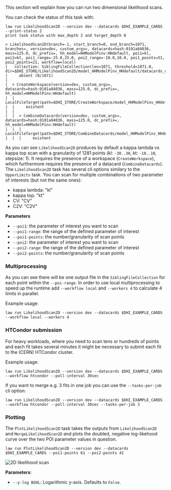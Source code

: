 This section will explain how you can run two dimensional likelihood scans.

You can check the status of this task with:

```shell hl_lines="1"
law run LikelihoodScan2D --version dev --datacards $DHI_EXAMPLE_CARDS --print-status 2
print task status with max_depth 2 and target_depth 0

> LikelihoodScan2D(branch=-1, start_branch=0, end_branch=1071, branches=, version=dev, custom_args=, datacards=hash:0101a84036, mass=125.0, dc_prefix=, hh_model=HHModelPinv:HHdefault, poi1=kl, poi2=kt, poi1_range=-25.0,25.0, poi2_range=-10.0,10.0, poi1_points=51, poi2_points=21, workflow=local)
|   collection: SiblingFileCollection(len=1071, threshold=1071.0, dir=$DHI_STORE/LikelihoodScan2D/model_HHModelPinv_HHdefault/datacards_d481e43b9e/m125.0/kl__kt/dev)
|     absent (0/1071)
|
|  > CreateWorkspace(version=dev, custom_args=, datacards=hash:0101a84036, mass=125.0, dc_prefix=, hh_model=HHModelPinv:HHdefault)
|  |   LocalFileTarget(path=$DHI_STORE/CreateWorkspace/model_HHModelPinv_HHdefault/datacards_d481e43b9e/m125.0/dev/workspace.root)
|  |     existent
|  |
|  |  > CombineDatacards(version=dev, custom_args=, datacards=hash:0101a84036, mass=125.0, dc_prefix=, hh_model=HHModelPinv:HHdefault)
|  |  |   LocalFileTarget(path=$DHI_STORE/CombineDatacards/model_HHModelPinv_HHdefault/datacards_d481e43b9e/m125.0/dev/datacard.txt)
|  |  |     existent
```

As you can see `LikelihoodScan2D` produces by default a kappa lambda vs kappa top scan with a granularity of 1281 points (kl: `-30..30`, kt: `-10..10`, stepsize: 1).
It requires the presence of a workspace (`CreateWorkspace`), which furthermore requires the presence of a datacard (`CombineDatacards`).
The `LikelihoodScan2D` task has several cli options similary to the `UpperLimits` task.
You can scan for multiple combinations of two parameter of interests (but not the same ones):

- kappa lambda: "kl"
- kappa top: "kt"
- CV: "CV"
- C2V: "C2V"

**Parameters**

- `--poi1`: the parameter of interest you want to scan
- `--poi1-range`: the range of the defined parameter of interest
- `--poi1-points`: the number/granularity of scan points
- `--poi2`: the parameter of interest you want to scan
- `--poi2-range`: the range of the defined parameter of interest
- `--poi2-points`: the number/granularity of scan points


### Multiprocessing

As you can see there will be one output file in the `SiblingFileCollection` for each point within the `--poi-range`. In order to use local multiprocessing to speed up the runtime add `--workflow local` and `--workers 4` to calculate 4 limits in parallel.

Example usage:

```shell hl_lines="1"
law run LikelihoodScan2D --version dev --datacards $DHI_EXAMPLE_CARDS --workflow local --workers 4
```


### HTCondor submission

For heavy workloads, where you need to scan tens or hundreds of points and each fit takes several minutes it might be necessary to submit each fit to the (CERN) HTCondor cluster.

Example usage:

```shell hl_lines="1"
law run LikelihoodScan2D --version dev --datacards $DHI_EXAMPLE_CARDS --workflow htcondor --poll-interval 30sec
```

If you want to merge e.g. 3 fits in one job you can use the `--tasks-per-job` cli option:

```shell hl_lines="1"
law run LikelihoodScan2D --version dev --datacards $DHI_EXAMPLE_CARDS --workflow htcondor --poll-interval 30sec --tasks-per-job 3
```


### Plotting

The `PlotLikelihoodScan2D` task takes the outputs from `LikelihoodScan2D` and `MergeLikelihoodScan2D` and plots the doubled, negative log-likehood curve over the two POI parameter values in question.

```shell hl_lines="1"
law run PlotLikelihoodScan2D --version dev --datacards $DHI_EXAMPLE_CARDS --poi1-points 61 --poi2-points 41
```

![2D likelihood scan](../images/nll2d__kl_n61_-30.0_30.0__kt_n41_-10.0_10.0__log.png)


**Parameters**:

- `--y-log BOOL`: Logarithmic y-axis. Defaults to `False`.

